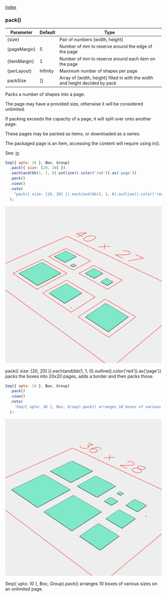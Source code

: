 [index](../../nb/api/index.md)
### pack()
Parameter|Default|Type
---|---|---
{size}||Pair of numbers [width, height]
{pageMargin}|5|Number of mm to reserve around the edge of the page
{itemMargin}|1|Number of mm to reserve around each item on the page
{perLayout}|Infinity|Maximum number of shapes per page
packSize|[]|Array of [width, height] filled in with the width and height decided by pack

Packs a number of shapes into a page.

The page may have a provided size, otherwise it will be considered unlimited.

If packing exceeds the capacity of a page, it will spill over onto another page.

These pages may be packed as items, or downloaded as a series.

The packaged page is an item, accessing the content will require using in().

See: [in](../../nb/api/in.md)

```JavaScript
Seq({ upto: 10 }, Box, Group)
  .pack({ size: [20, 20] })
  .each(and(bb(1, 1, 0).outline().color('red')).as('page'))
  .pack()
  .view()
  .note(
    "pack({ size: [20, 20] }).each(and(bb(1, 1, 0).outline().color('red')).as('page')) packs the boxes into 20x20 pages, adds a border and then packs those."
  );
```

![Image](pack.md.0.png)

pack({ size: [20, 20] }).each(and(bb(1, 1, 0).outline().color('red')).as('page')) packs the boxes into 20x20 pages, adds a border and then packs those.

```JavaScript
Seq({ upto: 10 }, Box, Group)
  .pack()
  .view()
  .note(
    'Seq({ upto: 10 }, Box, Group).pack() arranges 10 boxes of various sizes on an unlimited page.'
  );
```

![Image](pack.md.1.png)

Seq({ upto: 10 }, Box, Group).pack() arranges 10 boxes of various sizes on an unlimited page.
